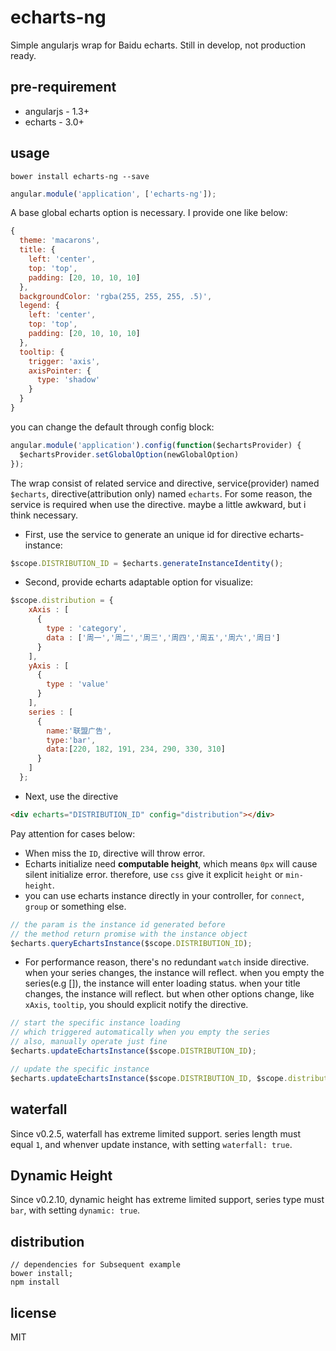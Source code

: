 # echarts-ng
Simple angularjs wrap for Baidu echarts. Still in develop, not production ready.

## pre-requirement
+ angularjs - 1.3+
+ echarts   - 3.0+

## usage

```shell
bower install echarts-ng --save
```

```js
angular.module('application', ['echarts-ng']);
```

A base global echarts option is necessary. I provide one like below:

```js
{
  theme: 'macarons',
  title: {
    left: 'center',
    top: 'top',
    padding: [20, 10, 10, 10]
  },
  backgroundColor: 'rgba(255, 255, 255, .5)',
  legend: {
    left: 'center',
    top: 'top',
    padding: [20, 10, 10, 10]
  },
  tooltip: {
    trigger: 'axis',
    axisPointer: {
      type: 'shadow'
    }
  }
}
```

you can change the default through config block:

```js
angular.module('application').config(function($echartsProvider) {
  $echartsProvider.setGlobalOption(newGlobalOption)
});
```

The wrap consist of related service and directive, service(provider) named `$echarts`, directive(attribution only) named `echarts`. For some reason, the service is required when use the directive. maybe a little awkward, but i think necessary.

+ First, use the service to generate an unique id for directive echarts-instance:

```js
$scope.DISTRIBUTION_ID = $echarts.generateInstanceIdentity();
```

+ Second, provide echarts adaptable option for visualize:

```js
$scope.distribution = {
    xAxis : [
      {
        type : 'category',
        data : ['周一','周二','周三','周四','周五','周六','周日']
      }
    ],
    yAxis : [
      {
        type : 'value'
      }
    ],
    series : [
      {
        name:'联盟广告',
        type:'bar',
        data:[220, 182, 191, 234, 290, 330, 310]
      }
    ]
  };
```

+ Next, use the directive

```html
<div echarts="DISTRIBUTION_ID" config="distribution"></div>
```

Pay attention for cases below:

+ When miss the `ID`, directive will throw error. 
+ Echarts initialize need **computable height**, which means `0px` will cause silent initialize error. therefore, use `css` give it explicit `height` or `min-height`.
+ you can use echarts instance directly in your controller, for `connect`, `group` or something else.

```js
// the param is the instance id generated before
// the method return promise with the instance object
$echarts.queryEchartsInstance($scope.DISTRIBUTION_ID);
```

+ For performance reason, there's no redundant `watch` inside directive. when your series changes, the instance will reflect. when you empty the series(e.g []), the instance will enter loading status. when your title changes, the instance will reflect. but when other options change, like `xAxis`, `tooltip`, you should explicit notify the directive.

```js
// start the specific instance loading
// which triggered automatically when you empty the series
// also, manually operate just fine
$echarts.updateEchartsInstance($scope.DISTRIBUTION_ID);

// update the specific instance
$echarts.updateEchartsInstance($scope.DISTRIBUTION_ID, $scope.distribution);
```

## waterfall
Since v0.2.5, waterfall has extreme limited support. series length must equal `1`, and whenver update instance, with setting `waterfall: true`.

## Dynamic Height
Since v0.2.10, dynamic height has extreme limited support, series type must `bar`,  with setting `dynamic: true`.

## distribution

```shell
// dependencies for Subsequent example
bower install;
npm install
```

## license
MIT